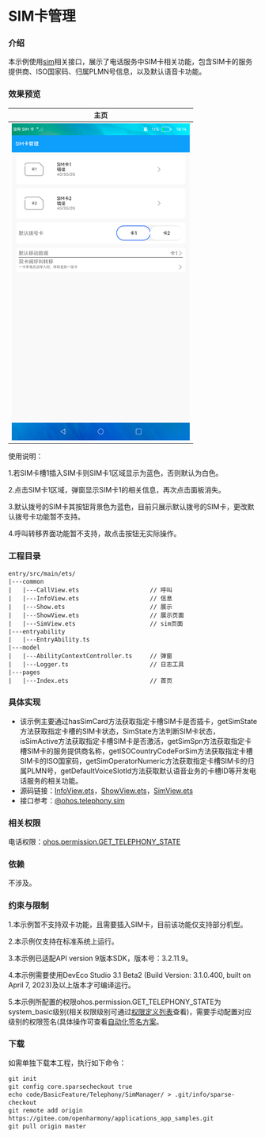 # SIM卡管理

### 介绍

本示例使用[sim](https://gitee.com/openharmony/docs/blob/master/zh-cn/application-dev/reference/apis/js-apis-sim.md)相关接口，展示了电话服务中SIM卡相关功能，包含SIM卡的服务提供商、ISO国家码、归属PLMN号信息，以及默认语音卡功能。

### 效果预览

|主页|
|--------------------------------|
|![](screenshots/devices/main.png)|

使用说明：

1.若SIM卡槽1插入SIM卡则SIM卡1区域显示为蓝色，否则默认为白色。

2.点击SIM卡1区域，弹窗显示SIM卡1的相关信息，再次点击面板消失。

3.默认拨号的SIM卡其按钮背景色为蓝色，目前只展示默认拨号的SIM卡，更改默认拨号卡功能暂不支持。

4.呼叫转移界面功能暂不支持，故点击按钮无实际操作。

### 工程目录
```
entry/src/main/ets/
|---common
|   |---CallView.ets                    // 呼叫
|   |---InfoView.ets                    // 信息
|   |---Show.ets                        // 展示
|   |---ShowView.ets                    // 展示页面
|   |---SimView.ets                     // sim页面
|---entryability
|   |---EntryAbility.ts
|---model
|   |---AbilityContextController.ts     // 弹窗
|   |---Logger.ts                       // 日志工具
|---pages
|   |---Index.ets                       // 首页
```
### 具体实现

* 该示例主要通过hasSimCard方法获取指定卡槽SIM卡是否插卡，getSimState方法获取指定卡槽的SIM卡状态，SimState方法判断SIM卡状态，isSimActive方法获取指定卡槽SIM卡是否激活，getSimSpn方法获取指定卡槽SIM卡的服务提供商名称，getISOCountryCodeForSim方法获取指定卡槽SIM卡的ISO国家码，getSimOperatorNumeric方法获取指定卡槽SIM卡的归属PLMN号，getDefaultVoiceSlotId方法获取默认语音业务的卡槽ID等开发电话服务的相关功能。
* 源码链接：[InfoView.ets](entry/src/main/ets/common/InfoView.ets)，[ShowView.ets](entry/src/main/ets/common/ShowView.ets)，[SimView.ets](entry/src/main/ets/common/SimView.ets)
* 接口参考：[@ohos.telephony.sim](https://gitee.com/openharmony/docs/blob/master/zh-cn/application-dev/reference/apis/js-apis-sim.md)

### 相关权限

电话权限：[ohos.permission.GET_TELEPHONY_STATE](https://gitee.com/openharmony/docs/blob/master/zh-cn/application-dev/security/permission-list.md#ohospermissionget_telephony_state)

### 依赖

不涉及。

### 约束与限制

1.本示例暂不支持双卡功能，且需要插入SIM卡，目前该功能仅支持部分机型。

2.本示例仅支持在标准系统上运行。

3.本示例已适配API version 9版本SDK，版本号：3.2.11.9。

4.本示例需要使用DevEco Studio 3.1 Beta2 (Build Version: 3.1.0.400, built on April 7, 2023)及以上版本才可编译运行。

5.本示例所配置的权限ohos.permission.GET_TELEPHONY_STATE为system_basic级别(相关权限级别可通过[权限定义列表](https://gitee.com/openharmony/docs/blob/master/zh-cn/application-dev/security/permission-list.md)查看)，需要手动配置对应级别的权限签名(具体操作可查看[自动化签名方案](https://docs.openharmony.cn/pages/v3.2/zh-cn/application-dev/security/hapsigntool-overview.md/)。

### 下载

如需单独下载本工程，执行如下命令：
```
git init
git config core.sparsecheckout true
echo code/BasicFeature/Telephony/SimManager/ > .git/info/sparse-checkout
git remote add origin https://gitee.com/openharmony/applications_app_samples.git
git pull origin master

```